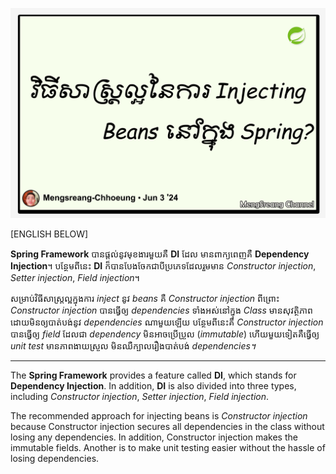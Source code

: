 ![which-is-the-best-way-of-injecting-beans-and-why](./images/which-is-the-best-way-of-injecting-beans-and-why.jpg "Which Is the Best Way of Injecting Beans and Why")

[ENGLISH BELOW]

**Spring Framework** បានផ្តល់នូវមុខងារមួយគឺ **DI** ដែល មានពាក្យពេញគឺ **Dependency Injection**។ បន្ថែមពីនេះ **DI** ក៏បានបែងចែកជាបីប្រភេទដែលរួមមាន _Constructor injection_, _Setter injection_, _Field injection_។

សម្រាប់វិធីសាស្រ្តល្អក្នុងការ _inject_ នូវ _beans_ គឺ _Constructor injection_ ពីព្រោះ _Constructor injection_ បានធ្វើឲ្យ _dependencies_ ទាំងអស់នៅក្នុង _Class_ មានសុវត្ថិភាពដោយមិនឲ្យបាត់បង់នូវ _dependencies_ ណាមួយឡើយ បន្ថែមពីនេះគឺ _Constructor injection_ បានធ្វើឲ្យ _field_ ដែលជា _dependency_ មិនអាចប្រើប្រួល (_immutable_) ហើយមួយទៀតគឺធ្វើឲ្យ _unit test_ មានភាពងាយស្រួល មិនឈឺក្បាលរឿងបាត់បង់ _dependencies។_

---

The **Spring Framework** provides a feature called **DI**, which stands for **Dependency Injection**. In addition, **DI** is also divided into three types, including _Constructor injection_, _Setter injection_, _Field injection_.

The recommended approach for injecting beans is _Constructor injection_ because Constructor injection secures all dependencies in the class without losing any dependencies. In addition, Constructor injection makes the immutable fields. Another is to make unit testing easier without the hassle of losing dependencies.
